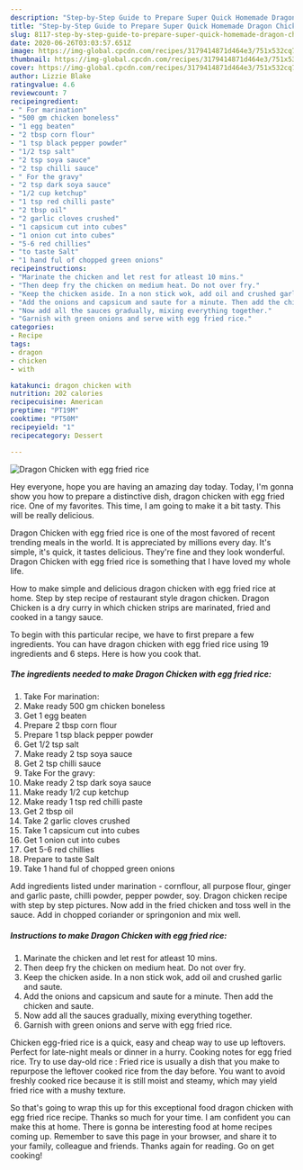 ```yaml
---
description: "Step-by-Step Guide to Prepare Super Quick Homemade Dragon Chicken with egg fried rice"
title: "Step-by-Step Guide to Prepare Super Quick Homemade Dragon Chicken with egg fried rice"
slug: 8117-step-by-step-guide-to-prepare-super-quick-homemade-dragon-chicken-with-egg-fried-rice
date: 2020-06-26T03:03:57.651Z
image: https://img-global.cpcdn.com/recipes/3179414871d464e3/751x532cq70/dragon-chicken-with-egg-fried-rice-recipe-main-photo.jpg
thumbnail: https://img-global.cpcdn.com/recipes/3179414871d464e3/751x532cq70/dragon-chicken-with-egg-fried-rice-recipe-main-photo.jpg
cover: https://img-global.cpcdn.com/recipes/3179414871d464e3/751x532cq70/dragon-chicken-with-egg-fried-rice-recipe-main-photo.jpg
author: Lizzie Blake
ratingvalue: 4.6
reviewcount: 7
recipeingredient:
- " For marination"
- "500 gm chicken boneless"
- "1 egg beaten"
- "2 tbsp corn flour"
- "1 tsp black pepper powder"
- "1/2 tsp salt"
- "2 tsp soya sauce"
- "2 tsp chilli sauce"
- " For the gravy"
- "2 tsp dark soya sauce"
- "1/2 cup ketchup"
- "1 tsp red chilli paste"
- "2 tbsp oil"
- "2 garlic cloves crushed"
- "1 capsicum cut into cubes"
- "1 onion cut into cubes"
- "5-6 red chillies"
- "to taste Salt"
- "1 hand ful of chopped green onions"
recipeinstructions:
- "Marinate the chicken and let rest for atleast 10 mins."
- "Then deep fry the chicken on medium heat. Do not over fry."
- "Keep the chicken aside. In a non stick wok, add oil and crushed garlic and saute."
- "Add the onions and capsicum and saute for a minute. Then add the chicken and saute."
- "Now add all the sauces gradually, mixing everything together."
- "Garnish with green onions and serve with egg fried rice."
categories:
- Recipe
tags:
- dragon
- chicken
- with

katakunci: dragon chicken with 
nutrition: 202 calories
recipecuisine: American
preptime: "PT19M"
cooktime: "PT50M"
recipeyield: "1"
recipecategory: Dessert

---
```



![Dragon Chicken with egg fried rice](https://img-global.cpcdn.com/recipes/3179414871d464e3/751x532cq70/dragon-chicken-with-egg-fried-rice-recipe-main-photo.jpg)

Hey everyone, hope you are having an amazing day today. Today, I'm gonna show you how to prepare a distinctive dish, dragon chicken with egg fried rice. One of my favorites. This time, I am going to make it a bit tasty. This will be really delicious.

Dragon Chicken with egg fried rice is one of the most favored of recent trending meals in the world. It is appreciated by millions every day. It's simple, it's quick, it tastes delicious. They're fine and they look wonderful. Dragon Chicken with egg fried rice is something that I have loved my whole life.

How to make simple and delicious dragon chicken with egg fried rice at home. Step by step recipe of restaurant style dragon chicken. Dragon Chicken is a dry curry in which chicken strips are marinated, fried and cooked in a tangy sauce.


To begin with this particular recipe, we have to first prepare a few ingredients. You can have dragon chicken with egg fried rice using 19 ingredients and 6 steps. Here is how you cook that.

<!--inarticleads1-->

##### The ingredients needed to make Dragon Chicken with egg fried rice:

1. Take  For marination:
1. Make ready 500 gm chicken boneless
1. Get 1 egg beaten
1. Prepare 2 tbsp corn flour
1. Prepare 1 tsp black pepper powder
1. Get 1/2 tsp salt
1. Make ready 2 tsp soya sauce
1. Get 2 tsp chilli sauce
1. Take  For the gravy:
1. Make ready 2 tsp dark soya sauce
1. Make ready 1/2 cup ketchup
1. Make ready 1 tsp red chilli paste
1. Get 2 tbsp oil
1. Take 2 garlic cloves crushed
1. Take 1 capsicum cut into cubes
1. Get 1 onion cut into cubes
1. Get 5-6 red chillies
1. Prepare to taste Salt
1. Take 1 hand ful of chopped green onions


Add ingredients listed under marination - cornflour, all purpose flour, ginger and garlic paste, chilli powder, pepper powder, soy. Dragon chicken recipe with step by step pictures. Now add in the fried chicken and toss well in the sauce. Add in chopped coriander or springonion and mix well. 

<!--inarticleads2-->

##### Instructions to make Dragon Chicken with egg fried rice:

1. Marinate the chicken and let rest for atleast 10 mins.
1. Then deep fry the chicken on medium heat. Do not over fry.
1. Keep the chicken aside. In a non stick wok, add oil and crushed garlic and saute.
1. Add the onions and capsicum and saute for a minute. Then add the chicken and saute.
1. Now add all the sauces gradually, mixing everything together.
1. Garnish with green onions and serve with egg fried rice.


Chicken egg-fried rice is a quick, easy and cheap way to use up leftovers. Perfect for late-night meals or dinner in a hurry. Cooking notes for egg fried rice. Try to use day-old rice : Fried rice is usually a dish that you make to repurpose the leftover cooked rice from the day before. You want to avoid freshly cooked rice because it is still moist and steamy, which may yield fried rice with a mushy texture. 

So that's going to wrap this up for this exceptional food dragon chicken with egg fried rice recipe. Thanks so much for your time. I am confident you can make this at home. There is gonna be interesting food at home recipes coming up. Remember to save this page in your browser, and share it to your family, colleague and friends. Thanks again for reading. Go on get cooking!
